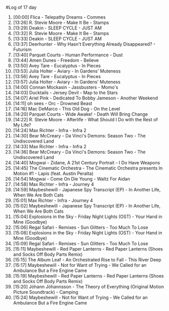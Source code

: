 #Log of 17 day

1. [00:00] Flica - Telepathy Dreams - Commes
1. [13:26] R. Stevie Moore - Make It Be - Stamps
1. [13:29] Deakin - SLEEP CYCLE - JUST AM
1. [13:32] R. Stevie Moore - Make It Be - Stamps
1. [13:33] Deakin - SLEEP CYCLE - JUST AM
1. [13:37] Deerhunter - Why Hasn't Everything Already Disappeared? - Futurism
1. [13:40] Parquet Courts - Human Performance - Dust
1. [13:44] Amen Dunes - Freedom - Believe
1. [13:50] Avey Tare - Eucalyptus - In Pieces
1. [13:53] Julia Holter - Aviary - In Gardens' Muteness
1. [13:56] Avey Tare - Eucalyptus - In Pieces
1. [13:57] Julia Holter - Aviary - In Gardens' Muteness
1. [14:00] Connan Mockasin - Jassbusters - Momo's
1. [14:03] Ducktails - Jersey Devil - Map to the Stars
1. [14:07] Ariel Pink - Dedicated To Bobby Jameson - Another Weekend
1. [14:11] oh sees - Orc - Drowned Beast
1. [14:16] Mac DeMarco - This Old Dog - On the Level
1. [14:20] Parquet Courts - Wide Awake! - Death Will Bring Change
1. [14:22] R. Stevie Moore - Afterlife - What Should I Do with the Rest of My Life?
1. [14:24] Max Richter - Infra - Infra 2
1. [14:30] Bear McCreary - Da Vinci's Demons: Season Two - The Undiscovered Land
1. [14:33] Max Richter - Infra - Infra 2
1. [14:36] Bear McCreary - Da Vinci's Demons: Season Two - The Undiscovered Land
1. [14:40] Mogwai - Zidane, A 21st Century Portrait - I Do Have Weapons
1. [14:45] The Cinematic Orchestra - The Cinematic Orchestra presents In Motion #1 - Lapis (feat. Austin Peralta)
1. [14:54] Mogwai - Come On Die Young - Waltz For Aidan
1. [14:58] Max Richter - Infra - Journey 4
1. [14:59] Maybeshewill - Japanese Spy Transcript (EP) - In Another Life, When We Are Both Cats
1. [15:01] Max Richter - Infra - Journey 4
1. [15:02] Maybeshewill - Japanese Spy Transcript (EP) - In Another Life, When We Are Both Cats
1. [15:04] Explosions in the Sky - Friday Night Lights (OST) - Your Hand in Mine (Goodbye)
1. [15:06] Regal Safari - Remixes - Sun Glitters - Too Much To Lose
1. [15:08] Explosions in the Sky - Friday Night Lights (OST) - Your Hand in Mine (Goodbye)
1. [15:09] Regal Safari - Remixes - Sun Glitters - Too Much To Lose
1. [15:11] Maybeshewill - Red Paper Lanterns - Red Paper Lanterns (Shoes and Socks Off Body Parts Remix)
1. [15:15] The Album Leaf - An Orchestrated Rise to Fall - This River Deep
1. [15:17] Maybeshewill - Not for Want of Trying - We Called for an Ambulance But a Fire Engine Came
1. [15:19] Maybeshewill - Red Paper Lanterns - Red Paper Lanterns (Shoes and Socks Off Body Parts Remix)
1. [15:20] Jóhann Jóhannsson - The Theory of Everything (Original Motion Picture Soundtrack) - Camping
1. [15:24] Maybeshewill - Not for Want of Trying - We Called for an Ambulance But a Fire Engine Came
